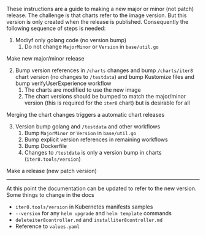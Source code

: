 These instructions are a guide to making a new major or minor (not patch) release. The challenge is that charts refer to the image version. But this version is only created when the release is published. Consequently the following sequence of steps is needed:

1. Modiyf only golang code (no version bump)
    1. Do not change `MajorMinor` or `Version` in `base/util.go`

Make new major/minor release

2. Bump version references in `/charts` changes and bump `/charts/iter8` chart version (no changes to `/testdata`) and bump Kustomize files and bump verifyUserExperience workflow
    1. The charts are modified to use the new image
    2. The chart versions should be bumped to match the major/minor version (this is required for the `iter8` chart) but is desirable for all

Merging the chart changes triggers a automatic chart releases

3. Version bump golang and `/testdata` and other workflows
    1. Bump `MajorMinor` or `Version` in `base/util.go`
    2. Bump explicit version references in remaining workflows
    3. Bump Dockerfile
    5. Changes to `/testdata` is only a version bump in charts (`iter8.tools/version`)

Make a release (new patch version)

***

At this point the documentation can be updated to refer to the new version. 
Some things to change in the docs

* `iter8.tools/version` in Kubernetes manifests samples
* `--version` for any `helm upgrade` and `helm template` commands
* `deleteiter8controller.md` and `installiter8controller.md`
* Reference to `values.yaml`
